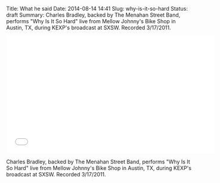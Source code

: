 Title: What he said
Date: 2014-08-14 14:41
Slug: why-is-it-so-hard
Status: draft
Summary: Charles Bradley, backed by The Menahan Street Band, performs "Why Is It So Hard" live from Mellow Johnny's Bike Shop in Austin, TX, during KEXP's broadcast at SXSW. Recorded 3/17/2011.

<iframe width="560" height="315" src="//www.youtube.com/embed/yBdTVmSVq14" frameborder="0" allowfullscreen></iframe>

Charles Bradley, backed by The Menahan Street Band, performs "Why Is It So Hard" live from Mellow Johnny's Bike Shop in Austin, TX, during KEXP's broadcast at SXSW. Recorded 3/17/2011.
